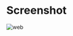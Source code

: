 # Screenshot
![web](https://cdn.discordapp.com/attachments/701452257102921738/837036492718473226/qFcvWf8IAAAAASUVORK5CYII.png)
